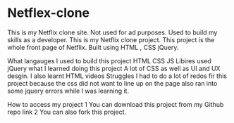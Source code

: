 # Netflex-clone
This is my Netflix clone site. Not used for ad purposes. Used to build my skills as a developer.
This is my Netflix clone project. This project is the whole front page of Netflix. Built using HTML , CSS jQuery.

What langauges  I used to build this project
HTML CSS JS 
Libires used 
jQuery
what I learned doing this project 
A lot of CSS as well as UI and UX desgin. I also learnt HTML videos 
Struggles 
I had to do a lot of redos fir this project because 
the css did not want to line up on the page also ran into some jquery errors while I was learning it.

How to access my project 
1 You can download this project from my Github repo link
2 You can also fork this project.
